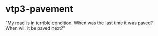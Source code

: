 vtp3-pavement
=============

"My road is in terrible condition. When was the last time it was paved? When will it be paved next?"
